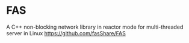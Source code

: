 # FAS
A C++ non-blocking network library in reactor mode for multi-threaded server in Linux
https://github.com/fasShare/FAS
